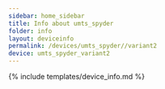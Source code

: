 ```yaml
---
sidebar: home_sidebar
title: Info about umts_spyder
folder: info
layout: deviceinfo
permalink: /devices/umts_spyder//variant2
device: umts_spyder_variant2
---
```

{% include templates/device_info.md %}
